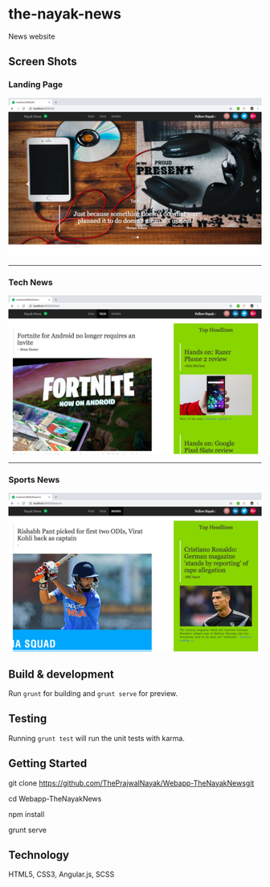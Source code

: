 # the-nayak-news

News website

## Screen Shots

### Landing Page
![](./ScreenShots/Landing%20Page.png)

---

### Tech News
![](./ScreenShots/Tech%20News.png)

---

### Sports News
![](./ScreenShots/Sports%20News.png)

## Build & development

Run `grunt` for building and `grunt serve` for preview.

## Testing

Running `grunt test` will run the unit tests with karma.

## Getting Started

git clone https://github.com/ThePrajwalNayak/Webapp-TheNayakNewsgit

cd Webapp-TheNayakNews

npm install

grunt serve

## Technology

HTML5, CSS3, Angular.js, SCSS

